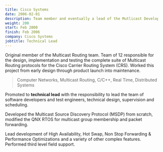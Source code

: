 ```yaml
---
title: Cisco Systems
date: 2006-02-01
description: Team member and eventually a lead of the Mutlicast Development Team.
weight: 200
start: Feb 2000
finish: Feb 2006
company: Cisco Systems
jobtitle: Technical Lead
---
```


Original member of the Multicast Routing team.  Team of 12 responsible
for the design, implementation and testing the complete suite of
Multicast Routing protocols for the Cisco Carrier Routing System
(CRS).  Worked this project from early design through product launch
into maintenance.

> Computer Networks, Multicast Routing, C/C++, Real Time, Distributed
Systems 
<!--more-->

Promoted to __technical lead__ with the responsibility to lead the
team of software developers and test engineers, technical design,
supervision and scheduling.

Developed the Multicast Source Discovery Protocol (MSDP) from
scratch, modified the QNX RTOS for multicast group membership and
packet forwarding.

Lead development of High Availability, Hot Swap, Non Stop Forwarding
& Performance Optimizations and a variety of other complex
features. Performed third level field support.
